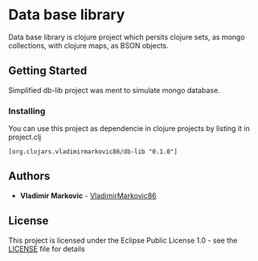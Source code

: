 # Data base library

Data base library is clojure project which persits clojure sets, as mongo collections, with clojure maps, as BSON objects.

## Getting Started

Simplified db-lib project was ment to simulate mongo database.

### Installing

You can use this project as dependencie in clojure projects by listing it in project.clj

```
[org.clojars.vladimirmarkovic86/db-lib "0.1.0"]
```

## Authors

* **Vladimir Markovic** - [VladimirMarkovic86](https://github.com/VladimirMarkovic86)

## License

This project is licensed under the Eclipse Public License 1.0 - see the [LICENSE](LICENSE) file for details

